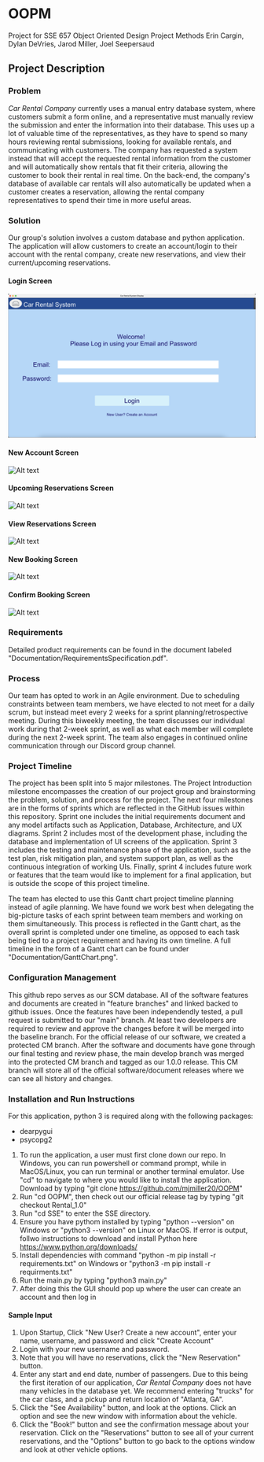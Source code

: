 # OOPM
Project for SSE 657 Object Oriented Design Project Methods
Erin Cargin, Dylan DeVries, Jarod Miller, Joel Seepersaud

## Project Description
### Problem
*Car Rental Company* currently uses a manual entry database system, where customers submit a form online, and a representative must manually review the submission and enter the information into their database.  This uses up a lot of valuable time of the representatives, as they have to spend so many hours reviewing rental submissions, looking for available rentals, and communicating with customers.  The company has requested a system instead that will accept the requested rental information from the customer and will automatically show rentals that fit their criteria, allowing the customer to book their rental in real time.  On the back-end, the company's database of available car rentals will also automatically be updated when a customer creates a reservation, allowing the rental company representatives to spend their time in more useful areas.

### Solution
Our group's solution involves a custom database and python application.  The application will allow customers to create an account/login to their account with the rental company, create new reservations, and view their current/upcoming reservations.

#### Login Screen
![Alt text](Images/login_screen.png)

#### New Account Screen
![Alt text](new_account_screen.png)

#### Upcoming Reservations Screen
![Alt text](upcoming_reservations_screen.png)

#### View Reservations Screen
![Alt text](view_reservation_screen.png)

#### New Booking Screen
![Alt text](new_booking_screen.png)

#### Confirm Booking Screen
![Alt text](confirm_booking_screen.png)

### Requirements
Detailed product requirements can be found in the document labeled "Documentation/RequirementsSpecification.pdf".

### Process
Our team has opted to work in an Agile environment.  Due to scheduling constraints between team members, we have elected to not meet for a daily scrum, but instead meet every 2 weeks for a sprint planning/retrospective meeting.  During this biweekly meeting, the team discusses our individual work during that 2-week sprint, as well as what each member will complete during the next 2-week sprint.  The team also engages in continued online communication through our Discord group channel. 

### Project Timeline
The project has been split into 5 major milestones.  The Project Introduction milestone encompasses the creation of our project group and brainstorming the problem, solution, and process for the project.  The next four milestones are in the forms of sprints which are reflected in the GitHub issues within this repository.  Sprint one includes the initial requirements document and any model artifacts such as Application, Database, Architecture, and UX diagrams.  Sprint 2 includes most of the development phase, including the database and implementation of UI screens of the application.  Sprint 3 includes the testing and maintenance phase of the application, such as the test plan, risk mitigation plan, and system support plan, as well as the continuous integration of working UIs.  Finally, sprint 4 includes future work or features that the team would like to implement for a final application, but is outside the scope of this project timeline.

The team has elected to use this Gantt chart project timeline planning instead of agile planning.  We have found we work best when delegating the big-picture tasks of each sprint between team members and working on them simultaneously.  This process is reflected in the Gantt chart, as the overall sprint is completed under one timeline, as opposed to each task being tied to a project requirement and having its own timeline.  A full timeline in the form of a Gantt chart can be found under "Documentation/GanttChart.png".  

### Configuration Management
This github repo serves as our SCM database. All of the software features and documents are created in "feature branches" and linked backed to github issues. Once the features have been independendly tested, a pull request is submitted to our "main" branch. At least two developers are required to review and approve the changes before it will be merged into the baseline branch. For the official release of our software, we created a protected CM branch. After the software and documents have gone through our final testing and review phase, the main develop branch was merged into the protected CM branch and tagged as our 1.0.0 release. This CM branch will store all of the official software/document releases where we can see all history and changes.


### Installation and Run Instructions
For this application, python 3 is required along with the following packages: 
* dearpygui
* psycopg2

1. To run the application, a user must first clone down our repo. In Windows, you can run powershell or command prompt, while in MacOS/Linux, you can run terminal or another terminal emulator. Use "cd" to navigate to where you would like to install the application. Download by typing "git clone https://github.com/mjmiller20/OOPM" 
2. Run "cd OOPM", then check out our official release tag by typing "git checkout Rental_1.0"
3. Run "cd SSE" to enter the SSE directory. 
4. Ensure you have pythom installed by typing "python --version" on Windows or "python3 --version" on Linux or MacOS. If error is output, follwo instructions to download and install Python here https://www.python.org/downloads/
5. Install dependencies with command "python -m pip install -r requirements.txt" on Windows or "python3 -m pip install -r requirments.txt"
6. Run the main.py by typing "python3 main.py"
7. After doing this the GUI should pop up where the user can create an account and then log in

#### Sample Input
1. Upon Startup, Click "New User?  Create a new account", enter your name, username, and password and click "Create Account"
2. Login with your new username and password.
3. Note that you will have no reservations, click the "New Reservation" button.
4. Enter any start and end date, number of passengers.  Due to this being the first iteration of our application, _Car Rental Company_ does not have many vehicles in the database yet.  We recommend entering "trucks" for the car class, and a pickup and return location of "Atlanta, GA".
5. Click the "See Availability" button, and look at the options.  Click an option and see the new window with information about the vehicle.
6. Click the "Book!" button and see the confirmation message about your reservation.  Click on the "Reservations" button to see all of your current reservations, and the "Options" button to go back to the options window and look at other vehicle options.
